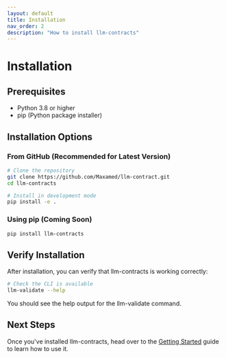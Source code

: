 ```yaml
---
layout: default
title: Installation
nav_order: 2
description: "How to install llm-contracts"
---
```


# Installation

## Prerequisites

- Python 3.8 or higher
- pip (Python package installer)

## Installation Options

### From GitHub (Recommended for Latest Version)

```bash
# Clone the repository
git clone https://github.com/Maxamed/llm-contract.git
cd llm-contracts

# Install in development mode
pip install -e .
```

### Using pip (Coming Soon)

```bash
pip install llm-contracts
```

## Verify Installation

After installation, you can verify that llm-contracts is working correctly:

```bash
# Check the CLI is available
llm-validate --help
```

You should see the help output for the llm-validate command.

## Next Steps

Once you've installed llm-contracts, head over to the [Getting Started](getting-started.html) guide to learn how to use it. 